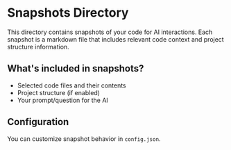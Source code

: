 # Snapshots Directory

This directory contains snapshots of your code for AI interactions. Each snapshot is a markdown file that includes relevant code context and project structure information.

## What's included in snapshots?

- Selected code files and their contents
- Project structure (if enabled)
- Your prompt/question for the AI

## Configuration
You can customize snapshot behavior in `config.json`.
